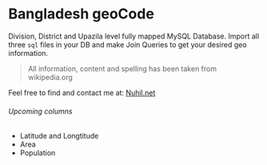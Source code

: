 Bangladesh geoCode
==================

Division, District and Upazila level fully mapped MySQL Database. Import all three `sql` files in your DB and make Join Queries to get your desired geo information. 

> All information, content and spelling has been taken from wikipedia.org 

Feel free to find and contact me at: [Nuhil.net](https://nuhil.net "Go To My Blog")

###### Upcoming columns
* Latitude and Longtitude
* Area
* Population